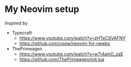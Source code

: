 # My Neovim setup

Inspired by
- Typecraft
    - https://www.youtube.com/watch?v=zHTeCSVAFNY
    - https://github.com/cpow/neovim-for-newbs
- ThePrimeagen
    - https://www.youtube.com/watch?v=w7i4amO_zaE
    - https://github.com/ThePrimeagen/init.lua

